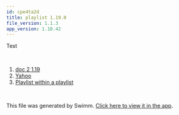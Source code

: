```yaml
---
id: cpe4ta2d
title: playlist 1.19.0
file_version: 1.1.3
app_version: 1.18.42
---
```


<!-- Intro - Do not remove this comment -->
Test

<br/>

<!-- Steps - Do not remove this comment -->
1. [doc 2 1.19](doc-2-119.4qf6y92t.sw.md)
2. [Yahoo](https://google.com)
3. [Playlist within a playlist](playlist-within-a-playlist.3vplnzq8.pl.sw.md)


<br/>

This file was generated by Swimm. [Click here to view it in the app](https://swimm-web-app.web.app/repos/Z2l0aHViJTNBJTNBY3NoYXJwLXNoYXVsLXRlc3QlM0ElM0Fzd2ltbWlv/playlists/cpe4ta2d).
